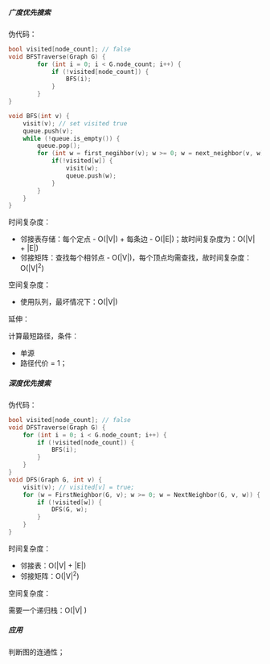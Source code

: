 
##### 广度优先搜索

伪代码：

```c++
bool visited[node_count]; // false
void BFSTraverse(Graph G) {
		for (int i = 0; i < G.node_count; i++) {
			if (!visited[node_count]) {
				BFS(i);
			}
		}
}

void BFS(int v) {
    visit(v); // set visited true
    queue.push(v);
    while (!queue.is_empty()) {
        queue.pop();
        for (int w = first_negihbor(v); w >= 0; w = next_neighbor(v, w)) {
            if(!visited[w]) {
                visit(w);
                queue.push(w);
            }
        }
    }
}
```

时间复杂度：

- 邻接表存储：每个定点 - O(|V|) + 每条边 - O(|E|)；故时间复杂度为：O(|V| + |E|)
- 邻接矩阵：查找每个相邻点 - O(|V|)，每个顶点均需查找，故时间复杂度：O(|V|<sup>2</sup>)

空间复杂度：

- 使用队列，最坏情况下：O(|V|)

延伸：

计算最短路径，条件：

- 单源
- 路径代价 = 1；



##### 深度优先搜索

伪代码：

```c++
bool visited[node_count]; // false
void DFSTraverse(Graph G) {
	for (int i = 0; i < G.node_count; i++) {
		if (!visited[node_count]) {
			BFS(i);
		}
	}
}
void DFS(Graph G, int v) {
	visit(v); // visited[v] = true;
    for (w = FirstNeighbor(G, v); w >= 0; w = NextNeighbor(G, v, w)) {
    	if (!visited[w]) {
    		DFS(G, w);
    	}
    }
}
```

时间复杂度：

- 邻接表：O(|V| + |E|)
- 邻接矩阵：O(|V|<sup>2</sup>)

空间复杂度：

需要一个递归栈：O(|V| )



##### 应用

判断图的连通性；
